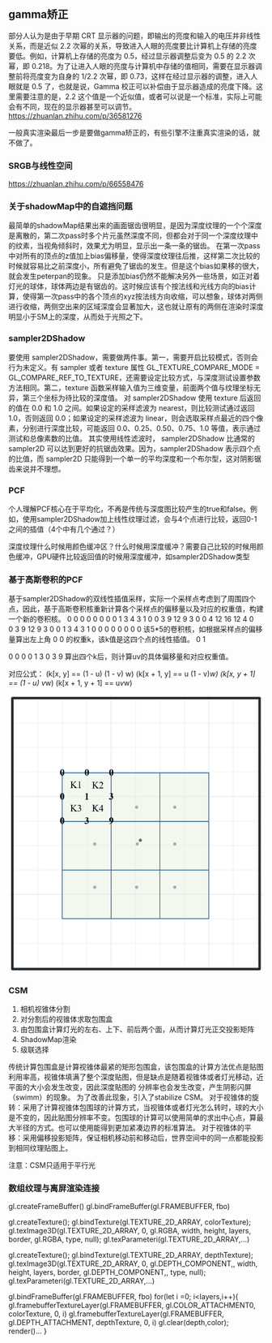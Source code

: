 ## gamma矫正

部分人认为是由于早期 CRT 显示器的问题，即输出的亮度和输入的电压并非线性关系，而是近似 2.2 次幂的关系，导致进入人眼的亮度要比计算机上存储的亮度要低。例如，计算机上存储的亮度为 0.5，经过显示器调整后变为 0.5 的 2.2 次幂，即 0.218。为了让进入人眼的亮度与计算机中存储的值相同，需要在显示器调整前将亮度变为自身的 1/2.2 次幂，即 0.73，这样在经过显示器的调整，进入人眼就是 0.5 了，也就是说，Gamma 校正可以补偿由于显示器造成的亮度下降。这里需要注意的是，2.2 这个值是一个近似值，或者可以说是一个标准，实际上可能会有不同，现在的显示器甚至可以调节。
https://zhuanlan.zhihu.com/p/36581276

一般真实渲染最后一步是要做gamma矫正的，有些引擎不注重真实渲染的话，就不做了。

### SRGB与线性空间

https://zhuanlan.zhihu.com/p/66558476

### 关于shadowMap中的自遮挡问题

最简单的shadowMap结果出来的画面锯齿很明显，是因为深度纹理的一个个深度是离散的，第二次pass时多个片元虽然深度不同，但都会对于同一个深度纹理中的纹素，当视角倾斜时，效果尤为明显，显示出一条一条的锯齿。
在第一次pass中对所有的顶点的z值加上bias偏移量，使得深度纹理往后推，这样第二次比较的时候就容易比之前深度小，所有避免了锯齿的发生。但是这个bias如果移的很大，就会发生peterpan的现象。
只是添加bias仍然不能解决另外一些场景，如正对着灯光的球体，球体两边是有锯齿的。这时候应该有个按法线和光线方向的bias计算，使得第一次pass中的各个顶点的xyz按法线方向收缩，可以想象，球体对两侧进行收缩，两侧空出来的区域深度会显著加大，这也就让原有的两侧在渲染时深度明显小于SM上的深度，从而处于光照之下。

### sampler2DShadow

要使用 sampler2DShadow，需要做两件事。第一，需要开启比较模式，否则会行为未定义。有 sampler 或者 texture 属性 GL_TEXTURE_COMPARE_MODE = GL_COMPARE_REF_TO_TEXTURE，还需要设定比较方式，与深度测试设置参数方法相同。第二，texture 函数采样输入值为三维变量，前面两个值与纹理坐标无异，第三个坐标为待比较的深度值。
对 sampler2DShadow 使用 texture 后返回的值在 0.0 和 1.0 之间。如果设定的采样滤波为 nearest，则比较测试通过返回 1.0，否则返回 0.0；如果设定的采样滤波为 linear，则会选取采样点最近的四个像素，分别进行深度比较，可能返回 0.0、0.25、0.50、0.75、1.0 等值，表示通过测试和总像素数的比值。
其实使用线性滤波时， sampler2DShadow 比通常的 sampler2D 可以达到更好的抗锯齿效果。因为，sampler2DShadow 表示四个点的比值，而 sampler2D 只能得到一个单一的平均深度和一个布尔型，这对阴影锯齿来说并不理想。

### PCF
个人理解PCF核心在于平均化，不再是传统与深度图比较产生的true和false。例如，使用sampler2DShadow加上线性纹理过滤，会与4个点进行比较，返回0-1之间的插值（4个中有几个通过？）

深度纹理什么时候用颜色缓冲区？什么时候用深度缓冲？需要自己比较的时候用颜色缓冲，GPU硬件比较返回值的时候用深度缓冲，如sampler2DShadow类型

### 基于高斯卷积的PCF
基于sampler2DShadow的双线性插值采样，实际一个采样点考虑到了周围四个点，因此，基于高斯卷积核重新计算各个采样点的偏移量以及对应的权重值，构建一个新的卷积核。
0 0 0 0 0 0 0
0 1 3 4 3 1 0
0 3 9 12 9 3 0
0 4 12 16 12 4 0    
0 3 9 12 9 3 0
0 1 3 4 3 1 0
0 0 0 0 0 0 0
该5*5的卷积核，如根据采样点的偏移量算出左上角 0 0 的权重k，该k值是这四个点的线性插值。
                                         0 1                                                                                                       
                                                                         
0 0 0 
0 1 3 
0 3 9  算出四个k后，则计算uv的具体偏移量和对应权重值。

对应公式：
 (k[x, y] == (1 - u) (1 - v) w)
 (k[x + 1, y] == u (1 - v)*w)
 (k[x, y + 1] == (1 - u) v*w)
 (k[x + 1, y + 1] == u*v*w)

![Alt text](images/%E5%AF%B9%E4%BA%8E%E9%AB%98%E6%96%AF%E5%8D%B7%E7%A7%AFPCF%E7%9A%84%E4%B8%AA%E4%BA%BA%E7%90%86%E8%A7%A3%E5%9B%BE.png)


### CSM
1. 相机视锥体分割
2. 对分割后的视锥体求取包围盒
3. 由包围盒计算灯光的左右、上下、前后两个面，从而计算灯光正交投影矩阵
4. ShadowMap渲染
5. 级联选择

传统计算包围盒是计算视锥体最紧的矩形包围盒，该包围盒的计算方法优点是贴图利用率高，视锥体填满了整个深度贴图，但是缺点是随着视锥体或者灯光移动，近平面的大小会发生改变，因此深度贴图的
分辨率也会发生改变，产生阴影闪屏（swimm）的现象。
为了改善此现象，引入了stabilize CSM。
对于视锥体的旋转：采用了计算视锥体包围球的计算方式，当视锥体或者灯光怎么转时，球的大小是不变的，因此贴图分辨率不变。包围球的计算可以使用简单的求出中心点，算最大半径的方式。也可以使用能得到更加紧凑边界的标准算法。
对于视锥体的平移：采用偏移投影矩阵，保证相机移动前和移动后，世界空间中的同一点都能投影到相同纹理贴图上。

注意：CSM只适用于平行光

### 数组纹理与离屏渲染连接

gl.createFrameBuffer()
gl.bindFrameBuffer(gl.FRAMEBUFFER, fbo)

gl.createTexture();
gl.bindTexture(gl.TEXTURE_2D_ARRAY, colorTexture);
gl.texImage3D(gl.TEXTURE_2D_ARRAY, 0, gl.RGBA, width, height, layers, border, gl.RGBA, type, null);
gl.texParameteri(gl.TEXTURE_2D_ARRAY,...)

gl.createTexture();
gl.bindTexture(gl.TEXTURE_2D_ARRAY, depthTexture);
gl.texImage3D(gl.TEXTURE_2D_ARRAY, 0, gl.DEPTH_COMPONENT,, width, height, layers, border, gl.DEPTH_COMPONENT,, type, null);
gl.texParameteri(gl.TEXTURE_2D_ARRAY,...)

gl.bindFrameBuffer(gl.FRAMEBUFFER, fbo)
for(let i =0; i<layers,i++){
gl.framebufferTextureLayer(gl.FRAMEBUFFER, gl.COLOR_ATTACHMENT0, colorTexture, 0, i)
gl.framebufferTextureLayer(gl.FRAMEBUFFER, gl.DEPTH_ATTACHMENT, depthTexture, 0, i)
gl.clear(depth,color);
render()...
}